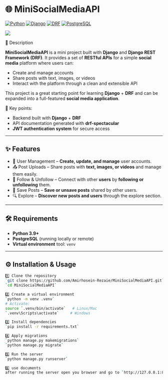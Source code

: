 # 🌐 MiniSocialMediaAPI

[![Python](https://img.shields.io/badge/Python-3.9+-blue?logo=python)](https://www.python.org/) 
[![Django](https://img.shields.io/badge/Django-4.x-darkgreen?logo=django&logoColor=white)](https://www.djangoproject.com/) 
[![DRF](https://img.shields.io/badge/DRF-API-red?logo=django&logoColor=white)](https://www.django-rest-framework.org/) 
[![PostgreSQL](https://img.shields.io/badge/PostgreSQL-DB-blue?logo=postgresql)](https://www.postgresql.org/)  

<p>
  <img src="https://skillicons.dev/icons?i=python,django,git,github,windows,vscode,postman,postgres">
</p>

📖 Description

**MiniSocialMediaAPI** is a mini project built with **Django** and **Django REST Framework (DRF)**.
It provides a set of **RESTful APIs** for a simple **social media** platform where users can:
- Create and manage accounts
- Share posts with text, images, or videos
- Interact with the platform through a clean and extensible API

This project is a great starting point for learning **Django** + **DRF** and can be expanded into a full-featured **social media application**.

🔑 Key points:
- Backend built with **Django** + **DRF**  
- API documentation generated with **drf-spectacular**  
- **JWT authentication system** for secure access  

---

## ✨ Features
- 👤 User Management – **Create, update, and manage** user accounts.
- 📤 Post Uploads – Share posts with **text, images, or videos** and manage them easily.
- 🤝 Follow & Unfollow – Connect with other **users** by **following or unfollowing** them.
- 🔖 Save Posts – **Save or unsave posts** shared by other users.
- 🔍 Explore – **Discover new posts and users** through the explore section.

---

## 🛠️ Requirements
- **Python 3.9+**  
- **PostgreSQL** (running locally or remote)  
- **Virtual environment** tool: `venv`

---

## ⚙️ Installation & Usage
```bash
1️⃣ Clone the repository
`git clone https://github.com/Amirhosein-Rezaie/MiniSocialMediaAPI.git`
`cd MiniSocialMediaAPI`

2️⃣ Create a virtual environment
`python -m venv .venv`
# Activate:
source `.venv/bin/activate`   # Linux/Mac
`.venv\Scripts\activate`     # Windows

3️⃣ Install dependencies
`pip install -r requirements.txt`

4️⃣ Apply migrations
`python manage.py makemigrations`
`python manage.py migrate`

5️⃣ Run the server
`python manage.py runserver`

6️⃣ use documents
after running the server open you browser and go to `http://127.0.0.1:8000/api/docs`
```
